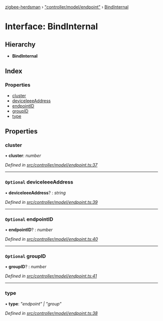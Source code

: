 [zigbee-herdsman](../README.md) › ["controller/model/endpoint"](../modules/_controller_model_endpoint_.md) › [BindInternal](_controller_model_endpoint_.bindinternal.md)

# Interface: BindInternal

## Hierarchy

* **BindInternal**

## Index

### Properties

* [cluster](_controller_model_endpoint_.bindinternal.md#cluster)
* [deviceIeeeAddress](_controller_model_endpoint_.bindinternal.md#optional-deviceieeeaddress)
* [endpointID](_controller_model_endpoint_.bindinternal.md#optional-endpointid)
* [groupID](_controller_model_endpoint_.bindinternal.md#optional-groupid)
* [type](_controller_model_endpoint_.bindinternal.md#type)

## Properties

###  cluster

• **cluster**: *number*

*Defined in [src/controller/model/endpoint.ts:37](https://github.com/Koenkk/zigbee-herdsman/blob/632e6e4/src/controller/model/endpoint.ts#L37)*

___

### `Optional` deviceIeeeAddress

• **deviceIeeeAddress**? : *string*

*Defined in [src/controller/model/endpoint.ts:39](https://github.com/Koenkk/zigbee-herdsman/blob/632e6e4/src/controller/model/endpoint.ts#L39)*

___

### `Optional` endpointID

• **endpointID**? : *number*

*Defined in [src/controller/model/endpoint.ts:40](https://github.com/Koenkk/zigbee-herdsman/blob/632e6e4/src/controller/model/endpoint.ts#L40)*

___

### `Optional` groupID

• **groupID**? : *number*

*Defined in [src/controller/model/endpoint.ts:41](https://github.com/Koenkk/zigbee-herdsman/blob/632e6e4/src/controller/model/endpoint.ts#L41)*

___

###  type

• **type**: *"endpoint" | "group"*

*Defined in [src/controller/model/endpoint.ts:38](https://github.com/Koenkk/zigbee-herdsman/blob/632e6e4/src/controller/model/endpoint.ts#L38)*
